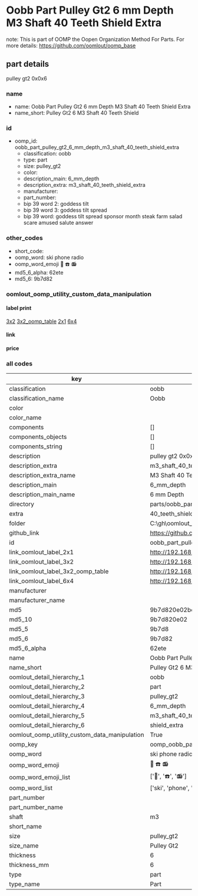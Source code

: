 # Oobb Part Pulley Gt2 6 mm Depth M3 Shaft 40 Teeth Shield Extra  

note: This is part of OOMP the Oopen Organization Method For Parts. For more details: https://github.com/oomlout/oomp_base

##  part details
  



pulley gt2 0x0x6



### name
* name: Oobb Part Pulley Gt2 6 mm Depth M3 Shaft 40 Teeth Shield Extra
* name_short: Pulley Gt2 6 M3 Shaft 40 Teeth Shield
### id
* oomp_id: oobb_part_pulley_gt2_6_mm_depth_m3_shaft_40_teeth_shield_extra
  * classification: oobb
  * type: part
  * size: pulley_gt2
  * color: 
  * description_main: 6_mm_depth
  * description_extra: m3_shaft_40_teeth_shield_extra
  * manufacturer: 
  * part_number: 
  * bip 39 word 2: goddess tilt
  * bip 39 word 3: goddess tilt spread
  * bip 39 word: goddess tilt spread sponsor month steak farm salad scare amused salute answer

### other_codes
* short_code: 
* oomp_word: ski phone radio
* oomp_word_emoji :ski: :phone: :radio:
* md5_6_alpha: 62ete
* md5_6: 9b7d82






### oomlout_oomp_utility_custom_data_manipulation
#### label print
[3x2](http://192.168.1.245:1112/?label=oomp%2062ete)
[3x2_oomp_table](http://192.168.1.108:1112/?label=oomp%2062ete)
[2x1](http://192.168.1.242:1112/?label=oomp%2062ete)
[6x4](http://192.168.1.55:1112/?label=oomp%2062ete)    

#### link

                              

#### price







### all codes 
| key | value |  
| --- | --- |  
| classification | oobb |  
| classification_name | Oobb |  
| color |  |  
| color_name |  |  
| components | [] |  
| components_objects | [] |  
| components_string | [] |  
| description | pulley gt2 0x0x6 |  
| description_extra | m3_shaft_40_teeth_shield_extra |  
| description_extra_name | M3 Shaft 40 Teeth Shield Extra |  
| description_main | 6_mm_depth |  
| description_main_name | 6 mm Depth |  
| directory | parts/oobb_part_pulley_gt2_6_mm_depth_m3_shaft_40_teeth_shield_extra |  
| extra | 40_teeth_shield |  
| folder | C:\gh\oomlout_oobb_version_4_generated_parts\things\oobb_part_pulley_gt2_6_mm_depth_m3_shaft_40_teeth_shield_extra |  
| github_link | https://github.com/oomlout/oomlout_oomp_part_src/tree/main/parts/oobb_part_pulley_gt2_6_mm_depth_m3_shaft_40_teeth_shield_extra |  
| id | oobb_part_pulley_gt2_6_mm_depth_m3_shaft_40_teeth_shield_extra |  
| link_oomlout_label_2x1 | http://192.168.1.242:1112/?label=oomp%2062ete |  
| link_oomlout_label_3x2 | http://192.168.1.245:1112/?label=oomp%2062ete |  
| link_oomlout_label_3x2_oomp_table | http://192.168.1.108:1112/?label=oomp%2062ete |  
| link_oomlout_label_6x4 | http://192.168.1.55:1112/?label=oomp%2062ete |  
| manufacturer |  |  
| manufacturer_name |  |  
| md5 | 9b7d820e02be4a675447bd27a6388321 |  
| md5_10 | 9b7d820e02 |  
| md5_5 | 9b7d8 |  
| md5_6 | 9b7d82 |  
| md5_6_alpha | 62ete |  
| name | Oobb Part Pulley Gt2 6 mm Depth M3 Shaft 40 Teeth Shield Extra |  
| name_short | Pulley Gt2 6 M3 Shaft 40 Teeth Shield |  
| oomlout_detail_hierarchy_1 | oobb |  
| oomlout_detail_hierarchy_2 | part |  
| oomlout_detail_hierarchy_3 | pulley_gt2 |  
| oomlout_detail_hierarchy_4 | 6_mm_depth |  
| oomlout_detail_hierarchy_5 | m3_shaft_40_teeth |  
| oomlout_detail_hierarchy_6 | shield_extra |  
| oomlout_oomp_utility_custom_data_manipulation | True |  
| oomp_key | oomp_oobb_part_pulley_gt2_6_mm_depth_m3_shaft_40_teeth_shield_extra |  
| oomp_word | ski phone radio |  
| oomp_word_emoji | :ski: :phone: :radio: |  
| oomp_word_emoji_list | [':ski:', ':phone:', ':radio:'] |  
| oomp_word_list | ['ski', 'phone', 'radio'] |  
| part_number |  |  
| part_number_name |  |  
| shaft | m3 |  
| short_name |  |  
| size | pulley_gt2 |  
| size_name | Pulley Gt2 |  
| thickness | 6 |  
| thickness_mm | 6 |  
| type | part |  
| type_name | Part |  
